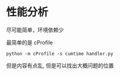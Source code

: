 性能分析
=====

尽可能简单，环境依赖少

最简单的是 cProfile

```
python -m cProfile -s cumtime handler.py
```

但是内容有点乱, 但是可以找出大概问题的位置





